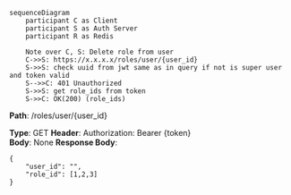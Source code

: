 ```mermaid
sequenceDiagram
    participant C as Client  
    participant S as Auth Server
    participant R as Redis

	Note over C, S: Delete role from user
	C->>S: https://x.x.x.x/roles/user/{user_id}
	S->>S: check uuid from jwt same as in query if not is super user and token valid
	S-->>C: 401 Unauthorized
	S->>S: get role_ids from token
	S->>C: OK(200) (role_ids)

```

**Path**: /roles/user/{user_id}

**Type**: GET
**Header**: Authorization: Bearer {token}  
**Body**: None
**Response Body**: 
```
{  
	"user_id": "",
	"role_id": [1,2,3]
}  
```
